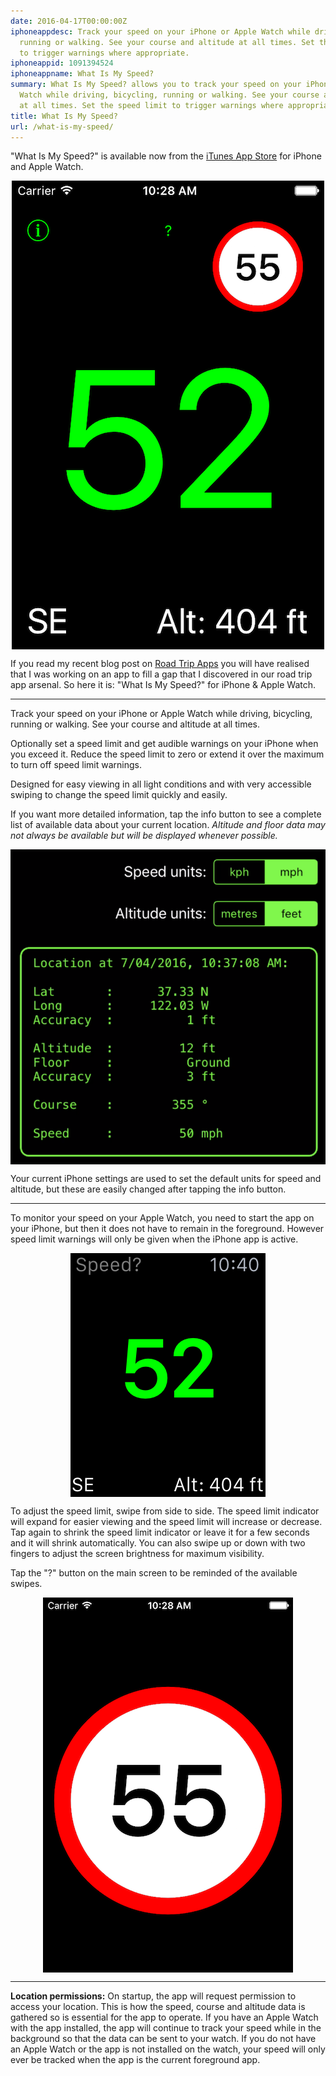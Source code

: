 ```yaml
---
date: 2016-04-17T00:00:00Z
iphoneappdesc: Track your speed on your iPhone or Apple Watch while driving, bicycling,
  running or walking. See your course and altitude at all times. Set the speed limit
  to trigger warnings where appropriate.
iphoneappid: 1091394524
iphoneappname: What Is My Speed?
summary: What Is My Speed? allows you to track your speed on your iPhone or Apple
  Watch while driving, bicycling, running or walking. See your course and altitude
  at all times. Set the speed limit to trigger warnings where appropriate.
title: What Is My Speed?
url: /what-is-my-speed/
---
```


<style>
img {
    display: block;
    margin-left: auto;
    margin-right: auto }
</style>

"What Is My Speed?" is available now from the [iTunes App Store][1] for iPhone
and Apple Watch.

![What Is My Speed? - iPhone][2]

If you read my recent blog post on [Road Trip Apps][6] you will have realised
that I was working on an app to fill a gap that I discovered in our road trip
app arsenal. So here it is: "What Is My Speed?" for iPhone & Apple Watch.

---

Track your speed on your iPhone or Apple Watch while driving, bicycling, running
or walking. See your course and altitude at all times.

Optionally set a speed limit and get audible warnings on your iPhone when you
exceed it. Reduce the speed limit to zero or extend it over the maximum to turn
off speed limit warnings.

Designed for easy viewing in all light conditions and with very accessible
swiping to change the speed limit quickly and easily.

If you want more detailed information, tap the info button to see a complete
list of available data about your current location. _Altitude and floor data may
not always be available but will be displayed whenever possible._

![What Is My Speed? details - iPhone][3]

Your current iPhone settings are used to set the default units for speed and
altitude, but these are easily changed after tapping the info button.

---

To monitor your speed on your Apple Watch, you need to start the app on your
iPhone, but then it does not have to remain in the foreground. However speed
limit warnings will only be given when the iPhone app is active.

![What Is My Speed? Apple Watch][4]

To adjust the speed limit, swipe from side to side. The speed limit indicator
will expand for easier viewing and the speed limit will increase or decrease.
Tap again to shrink the speed limit indicator or leave it for a few seconds and
it will shrink automatically. You can also swipe up or down with two fingers to
adjust the screen brightness for maximum visibility.

Tap the "?" button on the main screen to be reminded of the available swipes.

![What Is My Speed? adjust speed limit - iPhone][5]

---

**Location permissions:** On startup, the app will request permission to access
your location. This is how the speed, course and altitude data is gathered so is
essential for the app to operate. If you have an Apple Watch with the app
installed, the app will continue to track your speed while in the background so
that the data can be sent to your watch. If you do not have an Apple Watch or
the app is not installed on the watch, your speed will only ever be tracked when
the app is the current foreground app.

[1]: https://itunes.apple.com/app/what-is-my-speed/id1091394524
[2]: /images/speed_1.png
[3]: /images/speed_2.png
[4]: /images/speed_watch_1.png
[5]: /images/speed_3.png
[6]: /2016/04/road-trip-apps/
